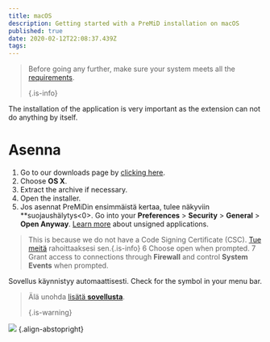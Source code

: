 ```yaml
---
title: macOS
description: Getting started with a PreMiD installation on macOS
published: true
date: 2020-02-12T22:08:37.439Z
tags:
---
```


> Before going any further, make sure your system meets all the [requirements](/install/requirements). 
> 
> {.is-info}

The installation of the application is very important as the extension can not do anything by itself.

# Asenna
1. Go to our downloads page by [clicking here](https://premid.app/downloads).
2. Choose **OS X**.
3. Extract the archive if necessary.
4. Open the installer.
5. Jos asennat PreMiDin ensimmäistä kertaa, tulee näkyviin **suojaushälytys<0>. Go into your **Preferences** > **Security** > **General** > **Open Anyway**. [Learn more](https://support.apple.com/guide/mac-help/open-a-mac-app-from-an-unidentified-developer-mh40616/mac) about unsigned applications.</p>
> This is because we do not have a Code Signing Certificate (CSC). [Tue meitä](https://www.patreon.com/Timeraa) rahoittaaksesi sen.{.is-info}</li>
6
Choose open when prompted.
7 Grant access to connections through **Firewall** and control **System Events** when prompted.</ol>

Sovellus käynnistyy automaattisesti. Check for the symbol in your menu bar.

> Älä unohda [lisätä **sovellusta**](/install). 
> 
> {.is-warning}

![](https://img.icons8.com/color/2x/mac-logo.png) {.align-abstopright}